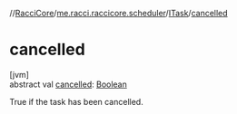 //[RacciCore](../../../index.md)/[me.racci.raccicore.scheduler](../index.md)/[ITask](index.md)/[cancelled](cancelled.md)

# cancelled

[jvm]\
abstract val [cancelled](cancelled.md): [Boolean](https://kotlinlang.org/api/latest/jvm/stdlib/kotlin/-boolean/index.html)

True if the task has been cancelled.
